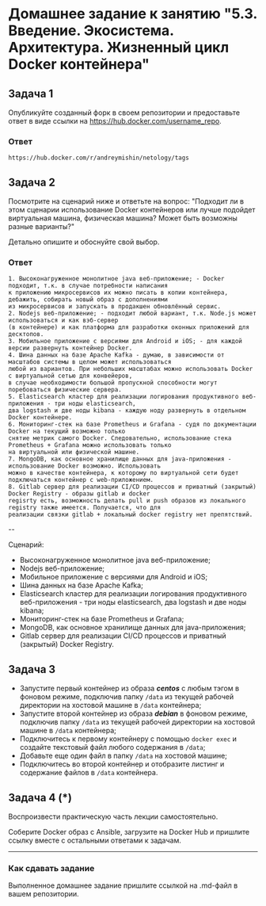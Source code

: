 # Домашнее задание к занятию "5.3. Введение. Экосистема. Архитектура. Жизненный цикл Docker контейнера"

## Задача 1

Опубликуйте созданный форк в своем репозитории и предоставьте ответ в виде ссылки на https://hub.docker.com/username_repo.

### Ответ
```
https://hub.docker.com/r/andreymishin/netology/tags
```

## Задача 2

Посмотрите на сценарий ниже и ответьте на вопрос:
"Подходит ли в этом сценарии использование Docker контейнеров или лучше подойдет виртуальная машина, физическая машина? Может быть возможны разные варианты?"

Детально опишите и обоснуйте свой выбор.

### Ответ
```
1. Высоконагруженное монолитное java веб-приложение; - Docker подходит, т.к. в случае потребности написания 
к приложению микросервисов их можно писать в копии контейнера, дебажить, собирать новый образ с дополнениями 
из микросервисов и запускать в продакшен обновлённый сервис.
2. Nodejs веб-приложение; - подходит любой вариант, т.к. Node.js может использоваться и как вэб-сервер 
(в контейнере) и как платформа для разработки оконных приложений для десктопов.
3. Мобильное приложение c версиями для Android и iOS; - для каждой версии развернуть контейнер Docker.
4. Шина данных на базе Apache Kafka - думаю, в зависимости от масштабов системы в целом может использоваться 
любой из вариантов. При небольших масштабах можно использовать Docker с виртуальной сетью для конвейеров, 
в случае необходимости большой пропускной способности могут поребоваться физические сервера.
5. Elasticsearch кластер для реализации логирования продуктивного веб-приложения - три ноды elasticsearch, 
два logstash и две ноды kibana - каждую ноду развернуть в отдельном Docker контейнере.
6. Мониторинг-стек на базе Prometheus и Grafana - судя по документации Docker на текущий возможно только 
снятие метрик самого Docker. Следовательно, использование стека Prometheus + Grafana можно использовать только 
на виртуальной или физической машине.
7. MongoDB, как основное хранилище данных для java-приложения - использование Docker возможно. Использовать 
можно в качестве контейнера, к которому по виртуальной сети будет подключаться контейнер с web-приложением.
8. Gitlab сервер для реализации CI/CD процессов и приватный (закрытый) Docker Registry - образы gitlab и docker 
regisrty есть, возможность делать pull и push образов из локального registry также имеется. Получается, что для 
реализации связки gitlab + локальный docker registry нет препятствий.
```

--

Сценарий:

- Высоконагруженное монолитное java веб-приложение;
- Nodejs веб-приложение;
- Мобильное приложение c версиями для Android и iOS;
- Шина данных на базе Apache Kafka;
- Elasticsearch кластер для реализации логирования продуктивного веб-приложения - три ноды elasticsearch, два logstash и две ноды kibana;
- Мониторинг-стек на базе Prometheus и Grafana;
- MongoDB, как основное хранилище данных для java-приложения;
- Gitlab сервер для реализации CI/CD процессов и приватный (закрытый) Docker Registry.

## Задача 3

- Запустите первый контейнер из образа ***centos*** c любым тэгом в фоновом режиме, подключив папку ```/data``` из текущей рабочей директории на хостовой машине в ```/data``` контейнера;
- Запустите второй контейнер из образа ***debian*** в фоновом режиме, подключив папку ```/data``` из текущей рабочей директории на хостовой машине в ```/data``` контейнера;
- Подключитесь к первому контейнеру с помощью ```docker exec``` и создайте текстовый файл любого содержания в ```/data```;
- Добавьте еще один файл в папку ```/data``` на хостовой машине;
- Подключитесь во второй контейнер и отобразите листинг и содержание файлов в ```/data``` контейнера.

## Задача 4 (*)

Воспроизвести практическую часть лекции самостоятельно.

Соберите Docker образ с Ansible, загрузите на Docker Hub и пришлите ссылку вместе с остальными ответами к задачам.


---

### Как cдавать задание

Выполненное домашнее задание пришлите ссылкой на .md-файл в вашем репозитории.

